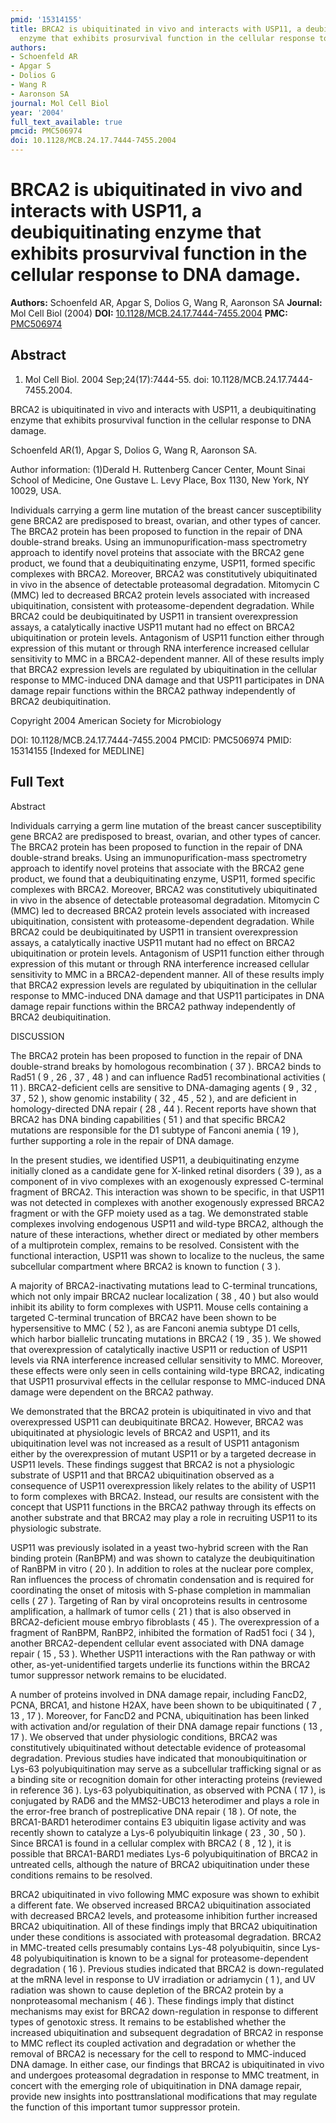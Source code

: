 ```yaml
---
pmid: '15314155'
title: BRCA2 is ubiquitinated in vivo and interacts with USP11, a deubiquitinating
  enzyme that exhibits prosurvival function in the cellular response to DNA damage.
authors:
- Schoenfeld AR
- Apgar S
- Dolios G
- Wang R
- Aaronson SA
journal: Mol Cell Biol
year: '2004'
full_text_available: true
pmcid: PMC506974
doi: 10.1128/MCB.24.17.7444-7455.2004
---
```


# BRCA2 is ubiquitinated in vivo and interacts with USP11, a deubiquitinating enzyme that exhibits prosurvival function in the cellular response to DNA damage.
**Authors:** Schoenfeld AR, Apgar S, Dolios G, Wang R, Aaronson SA
**Journal:** Mol Cell Biol (2004)
**DOI:** [10.1128/MCB.24.17.7444-7455.2004](https://doi.org/10.1128/MCB.24.17.7444-7455.2004)
**PMC:** [PMC506974](https://www.ncbi.nlm.nih.gov/pmc/articles/PMC506974/)

## Abstract

1. Mol Cell Biol. 2004 Sep;24(17):7444-55. doi: 10.1128/MCB.24.17.7444-7455.2004.

BRCA2 is ubiquitinated in vivo and interacts with USP11, a deubiquitinating 
enzyme that exhibits prosurvival function in the cellular response to DNA 
damage.

Schoenfeld AR(1), Apgar S, Dolios G, Wang R, Aaronson SA.

Author information:
(1)Derald H. Ruttenberg Cancer Center, Mount Sinai School of Medicine, One 
Gustave L. Levy Place, Box 1130, New York, NY 10029, USA.

Individuals carrying a germ line mutation of the breast cancer susceptibility 
gene BRCA2 are predisposed to breast, ovarian, and other types of cancer. The 
BRCA2 protein has been proposed to function in the repair of DNA double-strand 
breaks. Using an immunopurification-mass spectrometry approach to identify novel 
proteins that associate with the BRCA2 gene product, we found that a 
deubiquitinating enzyme, USP11, formed specific complexes with BRCA2. Moreover, 
BRCA2 was constitutively ubiquitinated in vivo in the absence of detectable 
proteasomal degradation. Mitomycin C (MMC) led to decreased BRCA2 protein levels 
associated with increased ubiquitination, consistent with proteasome-dependent 
degradation. While BRCA2 could be deubiquitinated by USP11 in transient 
overexpression assays, a catalytically inactive USP11 mutant had no effect on 
BRCA2 ubiquitination or protein levels. Antagonism of USP11 function either 
through expression of this mutant or through RNA interference increased cellular 
sensitivity to MMC in a BRCA2-dependent manner. All of these results imply that 
BRCA2 expression levels are regulated by ubiquitination in the cellular response 
to MMC-induced DNA damage and that USP11 participates in DNA damage repair 
functions within the BRCA2 pathway independently of BRCA2 deubiquitination.

Copyright 2004 American Society for Microbiology

DOI: 10.1128/MCB.24.17.7444-7455.2004
PMCID: PMC506974
PMID: 15314155 [Indexed for MEDLINE]

## Full Text

Abstract

Individuals carrying a germ line mutation of the breast cancer susceptibility gene BRCA2 are predisposed to breast, ovarian, and other types of cancer. The BRCA2 protein has been proposed to function in the repair of DNA double-strand breaks. Using an immunopurification-mass spectrometry approach to identify novel proteins that associate with the BRCA2 gene product, we found that a deubiquitinating enzyme, USP11, formed specific complexes with BRCA2. Moreover, BRCA2 was constitutively ubiquitinated in vivo in the absence of detectable proteasomal degradation. Mitomycin C (MMC) led to decreased BRCA2 protein levels associated with increased ubiquitination, consistent with proteasome-dependent degradation. While BRCA2 could be deubiquitinated by USP11 in transient overexpression assays, a catalytically inactive USP11 mutant had no effect on BRCA2 ubiquitination or protein levels. Antagonism of USP11 function either through expression of this mutant or through RNA interference increased cellular sensitivity to MMC in a BRCA2-dependent manner. All of these results imply that BRCA2 expression levels are regulated by ubiquitination in the cellular response to MMC-induced DNA damage and that USP11 participates in DNA damage repair functions within the BRCA2 pathway independently of BRCA2 deubiquitination.

DISCUSSION

The BRCA2 protein has been proposed to function in the repair of DNA double-strand breaks by homologous recombination ( 37 ). BRCA2 binds to Rad51 ( 9 , 26 , 37 , 48 ) and can influence Rad51 recombinational activities ( 11 ). BRCA2-deficient cells are sensitive to DNA-damaging agents ( 9 , 32 , 37 , 52 ), show genomic instability ( 32 , 45 , 52 ), and are deficient in homology-directed DNA repair ( 28 , 44 ). Recent reports have shown that BRCA2 has DNA binding capabilities ( 51 ) and that specific BRCA2 mutations are responsible for the D1 subtype of Fanconi anemia ( 19 ), further supporting a role in the repair of DNA damage.

In the present studies, we identified USP11, a deubiquitinating enzyme initially cloned as a candidate gene for X-linked retinal disorders ( 39 ), as a component of in vivo complexes with an exogenously expressed C-terminal fragment of BRCA2. This interaction was shown to be specific, in that USP11 was not detected in complexes with another exogenously expressed BRCA2 fragment or with the GFP moiety used as a tag. We demonstrated stable complexes involving endogenous USP11 and wild-type BRCA2, although the nature of these interactions, whether direct or mediated by other members of a multiprotein complex, remains to be resolved. Consistent with the functional interaction, USP11 was shown to localize to the nucleus, the same subcellular compartment where BRCA2 is known to function ( 3 ).

A majority of BRCA2-inactivating mutations lead to C-terminal truncations, which not only impair BRCA2 nuclear localization ( 38 , 40 ) but also would inhibit its ability to form complexes with USP11. Mouse cells containing a targeted C-terminal truncation of BRCA2 have been shown to be hypersensitive to MMC ( 52 ), as are Fanconi anemia subtype D1 cells, which harbor biallelic truncating mutations in BRCA2 ( 19 , 35 ). We showed that overexpression of catalytically inactive USP11 or reduction of USP11 levels via RNA interference increased cellular sensitivity to MMC. Moreover, these effects were only seen in cells containing wild-type BRCA2, indicating that USP11 prosurvival effects in the cellular response to MMC-induced DNA damage were dependent on the BRCA2 pathway.

We demonstrated that the BRCA2 protein is ubiquitinated in vivo and that overexpressed USP11 can deubiquitinate BRCA2. However, BRCA2 was ubiquitinated at physiologic levels of BRCA2 and USP11, and its ubiquitination level was not increased as a result of USP11 antagonism either by the overexpression of mutant USP11 or by a targeted decrease in USP11 levels. These findings suggest that BRCA2 is not a physiologic substrate of USP11 and that BRCA2 ubiquitination observed as a consequence of USP11 overexpression likely relates to the ability of USP11 to form complexes with BRCA2. Instead, our results are consistent with the concept that USP11 functions in the BRCA2 pathway through its effects on another substrate and that BRCA2 may play a role in recruiting USP11 to its physiologic substrate.

USP11 was previously isolated in a yeast two-hybrid screen with the Ran binding protein (RanBPM) and was shown to catalyze the deubiquitination of RanBPM in vitro ( 20 ). In addition to roles at the nuclear pore complex, Ran influences the process of chromatin condensation and is required for coordinating the onset of mitosis with S-phase completion in mammalian cells ( 27 ). Targeting of Ran by viral oncoproteins results in centrosome amplification, a hallmark of tumor cells ( 21 ) that is also observed in BRCA2-deficient mouse embryo fibroblasts ( 45 ). The overexpression of a fragment of RanBPM, RanBP2, inhibited the formation of Rad51 foci ( 34 ), another BRCA2-dependent cellular event associated with DNA damage repair ( 15 , 53 ). Whether USP11 interactions with the Ran pathway or with other, as-yet-unidentified targets underlie its functions within the BRCA2 tumor suppressor network remains to be elucidated.

A number of proteins involved in DNA damage repair, including FancD2, PCNA, BRCA1, and histone H2AX, have been shown to be ubiquitinated ( 7 , 13 , 17 ). Moreover, for FancD2 and PCNA, ubiquitination has been linked with activation and/or regulation of their DNA damage repair functions ( 13 , 17 ). We observed that under physiologic conditions, BRCA2 was constitutively ubiquitinated without detectable evidence of proteasomal degradation. Previous studies have indicated that monoubiquitination or Lys-63 polyubiquitination may serve as a subcellular trafficking signal or as a binding site or recognition domain for other interacting proteins (reviewed in reference 36 ). Lys-63 polyubiquitination, as observed with PCNA ( 17 ), is conjugated by RAD6 and the MMS2-UBC13 heterodimer and plays a role in the error-free branch of postreplicative DNA repair ( 18 ). Of note, the BRCA1-BARD1 heterodimer contains E3 ubiquitin ligase activity and was recently shown to catalyze a Lys-6 polyubiquitin linkage ( 23 , 30 , 50 ). Since BRCA1 is found in a cellular complex with BRCA2 ( 8 , 12 ), it is possible that BRCA1-BARD1 mediates Lys-6 polyubiquitination of BRCA2 in untreated cells, although the nature of BRCA2 ubiquitination under these conditions remains to be resolved.

BRCA2 ubiquitinated in vivo following MMC exposure was shown to exhibit a different fate. We observed increased BRCA2 ubiquitination associated with decreased BRCA2 levels, and proteasome inhibition further increased BRCA2 ubiquitination. All of these findings imply that BRCA2 ubiquitination under these conditions is associated with proteasomal degradation. BRCA2 in MMC-treated cells presumably contains Lys-48 polyubiquitin, since Lys-48 polyubiquitination is known to be a signal for proteasome-dependent degradation ( 16 ). Previous studies indicated that BRCA2 is down-regulated at the mRNA level in response to UV irradiation or adriamycin ( 1 ), and UV radiation was shown to cause depletion of the BRCA2 protein by a nonproteasomal mechanism ( 46 ). These findings imply that distinct mechanisms may exist for BRCA2 down-regulation in response to different types of genotoxic stress. It remains to be established whether the increased ubiquitination and subsequent degradation of BRCA2 in response to MMC reflect its coupled activation and degradation or whether the removal of BRCA2 is necessary for the cell to respond to MMC-induced DNA damage. In either case, our findings that BRCA2 is ubiquitinated in vivo and undergoes proteasomal degradation in response to MMC treatment, in concert with the emerging role of ubiquitination in DNA damage repair, provide new insights into posttranslational modifications that may regulate the function of this important tumor suppressor protein.
